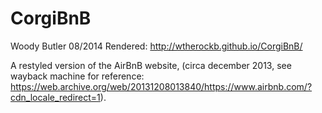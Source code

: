 CorgiBnB
========
Woody Butler 08/2014
Rendered:  http://wtherockb.github.io/CorgiBnB/

A restyled version of the AirBnB website, (circa december 2013, see wayback machine for reference:
https://web.archive.org/web/20131208013840/https://www.airbnb.com/?cdn_locale_redirect=1). 
